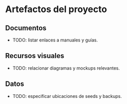 # Artefactos del proyecto

## Documentos
- TODO: listar enlaces a manuales y guías.

## Recursos visuales
- TODO: relacionar diagramas y mockups relevantes.

## Datos
- TODO: especificar ubicaciones de seeds y backups.

